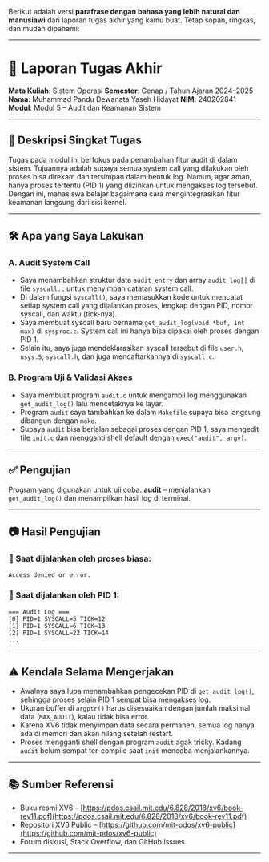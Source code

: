 Berikut adalah versi **parafrase dengan bahasa yang lebih natural dan manusiawi** dari laporan tugas akhir yang kamu buat. Tetap sopan, ringkas, dan mudah dipahami:

---

# 📝 Laporan Tugas Akhir

**Mata Kuliah**: Sistem Operasi
**Semester**: Genap / Tahun Ajaran 2024–2025
**Nama**: Muhammad Pandu Dewanata Yaseh Hidayat
**NIM**: 240202841
**Modul**: Modul 5 – Audit dan Keamanan Sistem

---

## 📌 Deskripsi Singkat Tugas

Tugas pada modul ini berfokus pada penambahan fitur audit di dalam sistem. Tujuannya adalah supaya semua system call yang dilakukan oleh proses bisa direkam dan tersimpan dalam bentuk log. Namun, agar aman, hanya proses tertentu (PID 1) yang diizinkan untuk mengakses log tersebut. Dengan ini, mahasiswa belajar bagaimana cara mengintegrasikan fitur keamanan langsung dari sisi kernel.

---

## 🛠️ Apa yang Saya Lakukan

### A. Audit System Call

* Saya menambahkan struktur data `audit_entry` dan array `audit_log[]` di file `syscall.c` untuk menyimpan catatan system call.
* Di dalam fungsi `syscall()`, saya memasukkan kode untuk mencatat setiap system call yang dijalankan proses, lengkap dengan PID, nomor syscall, dan waktu (tick-nya).
* Saya membuat syscall baru bernama `get_audit_log(void *buf, int max)` di `sysproc.c`. System call ini hanya bisa dipakai oleh proses dengan PID 1.
* Selain itu, saya juga mendeklarasikan syscall tersebut di file `user.h`, `usys.S`, `syscall.h`, dan juga mendaftarkannya di `syscall.c`.

### B. Program Uji & Validasi Akses

* Saya membuat program `audit.c` untuk mengambil log menggunakan `get_audit_log()` lalu mencetaknya ke layar.
* Program `audit` saya tambahkan ke dalam `Makefile` supaya bisa langsung dibangun dengan `make`.
* Supaya `audit` bisa berjalan sebagai proses dengan PID 1, saya mengedit file `init.c` dan mengganti shell default dengan `exec("audit", argv)`.

---

## ✅ Pengujian

Program yang digunakan untuk uji coba:
**audit** – menjalankan `get_audit_log()` dan menampilkan hasil log di terminal.

---

## 📷 Hasil Pengujian

### 📍 Saat dijalankan oleh proses biasa:

```
Access denied or error.
```

### 📍 Saat dijalankan oleh PID 1:

```
=== Audit Log ===
[0] PID=1 SYSCALL=5 TICK=12  
[1] PID=1 SYSCALL=6 TICK=13  
[2] PID=1 SYSCALL=22 TICK=14  
...
```

---

## ⚠️ Kendala Selama Mengerjakan

* Awalnya saya lupa menambahkan pengecekan PID di `get_audit_log()`, sehingga proses selain PID 1 sempat bisa mengakses log.
* Ukuran buffer di `argptr()` harus disesuaikan dengan jumlah maksimal data (`MAX_AUDIT`), kalau tidak bisa error.
* Karena XV6 tidak menyimpan data secara permanen, semua log hanya ada di memori dan akan hilang setelah restart.
* Proses mengganti shell dengan program `audit` agak tricky. Kadang `audit` belum sempat ter-compile saat `init` mencoba menjalankannya.

---

## 📚 Sumber Referensi

* Buku resmi XV6 – [https://pdos.csail.mit.edu/6.828/2018/xv6/book-rev11.pdf](https://pdos.csail.mit.edu/6.828/2018/xv6/book-rev11.pdf)
* Repositori XV6 Public – [https://github.com/mit-pdos/xv6-public](https://github.com/mit-pdos/xv6-public)
* Forum diskusi, Stack Overflow, dan GitHub Issues

---
